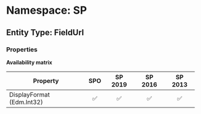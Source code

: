 # Namespace: SP

## Entity Type: FieldUrl

### Properties

**Availability matrix**

Property | SPO | SP 2019 | SP 2016 | SP 2013
----------|:---:|:-------:|:-------:|:-------:
DisplayFormat (Edm.Int32) | ✅ | ✅ | ✅ | ✅